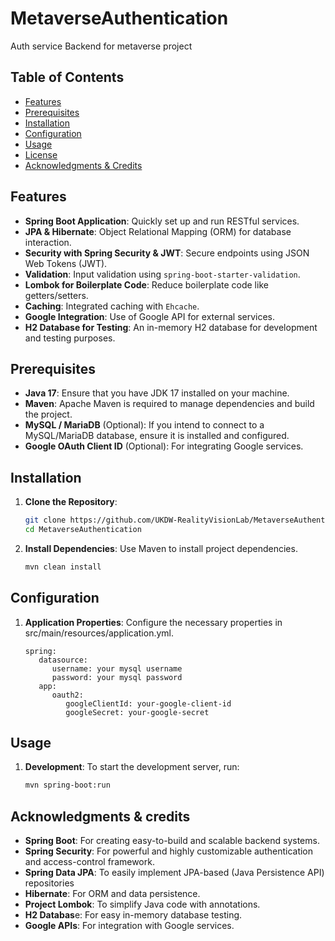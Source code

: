 # MetaverseAuthentication
Auth service Backend for metaverse project

## Table of Contents
- [Features](#features)
- [Prerequisites](#prerequisites)
- [Installation](#installation)
- [Configuration](#configuration)
- [Usage](#usage)
- [License](#license)
- [Acknowledgments & Credits](#acknowledgments--credits)

## Features
- **Spring Boot Application**: Quickly set up and run RESTful services.
- **JPA & Hibernate**: Object Relational Mapping (ORM) for database interaction.
- **Security with Spring Security & JWT**: Secure endpoints using JSON Web Tokens (JWT).
- **Validation**: Input validation using `spring-boot-starter-validation`.
- **Lombok for Boilerplate Code**: Reduce boilerplate code like getters/setters.
- **Caching**: Integrated caching with `Ehcache`.
- **Google Integration**: Use of Google API for external services.
- **H2 Database for Testing**: An in-memory H2 database for development and testing purposes.

## Prerequisites
- **Java 17**: Ensure that you have JDK 17 installed on your machine.
- **Maven**: Apache Maven is required to manage dependencies and build the project.
- **MySQL / MariaDB** (Optional): If you intend to connect to a MySQL/MariaDB database, ensure it is installed and configured.
- **Google OAuth Client ID** (Optional): For integrating Google services.

## Installation
1. **Clone the Repository**:
    ```bash
    git clone https://github.com/UKDW-RealityVisionLab/MetaverseAuthentication.git
    cd MetaverseAuthentication
    ```
   
2. **Install Dependencies**:
   Use Maven to install project dependencies.
   ```bash
   mvn clean install

## Configuration
1. **Application Properties**: Configure the necessary properties in src/main/resources/application.yml.
   ```properties
   spring:
      datasource:      
         username: your mysql username
         password: your mysql password
      app:      
         oauth2:
            googleClientId: your-google-client-id
            googleSecret: your-google-secret

## Usage
1. **Development**: To start the development server, run:
   ```bash
   mvn spring-boot:run

## Acknowledgments & credits
- **Spring Boot**: For creating easy-to-build and scalable backend systems.
- **Spring Security**: For powerful and highly customizable authentication and access-control framework.
- **Spring Data JPA**: To easily implement JPA-based (Java Persistence API) repositories
- **Hibernate**: For ORM and data persistence.
- **Project Lombok**: To simplify Java code with annotations.
- **H2 Databas**e: For easy in-memory database testing.
- **Google APIs**: For integration with Google services.